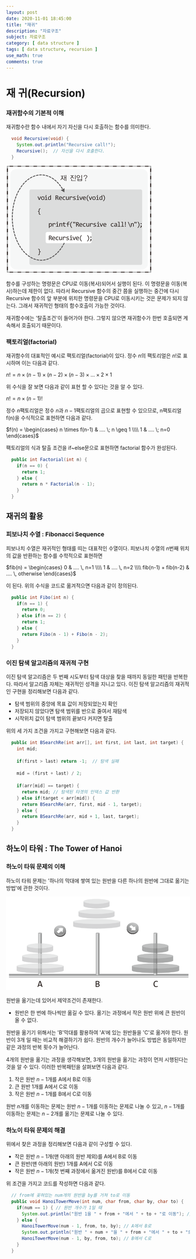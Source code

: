 ```yaml
---
layout: post
date: 2020-11-01 18:45:00
title: "재귀"
description: "자료구조"
subject: 자료구조
category: [ data structure ]
tags: [ data structure, recursion ]
use_math: true
comments: true
---
```


# 재 귀(Recursion)

### 재귀함수의 기본적 이해

재귀함수란 함수 내에서 자기 자신을 다시 호출하는 함수를 의미한다.

```java
  void Recursive(void) {
    System.out.println("Recursive call!");
    Recursive();  // 자신을 다시 호출한다.
  }
```

![재귀함수의 호출 이해](/assets/img/ds/recursion.png)

함수를 구성하는 명령문은 CPU로 이동(복사)되어서 실행이 된다. 이 명령문을 이동(복사)하는데 제한이 없다. 따라서 Recursive 함수의 중간 쯤을 실행하는 중간에 다시 Recursive 함수의 앞 부분에 위치한 명령문을 CPU로 이동시키는 것은 문제가 되지 않는다. 그래서 재귀적인 형태의 함수호출이 가능한 것이다.

재귀함수에는 '탈출조건'이 들어가야 한다. 그렇지 않으면 재귀함수가 한번 호출되면 계속해서 호출되기 때문이다.

### 팩토리얼(factorial)

재귀함수의 대표적인 예시로 팩토리얼(factorial)이 있다. 정수 $n$의 팩토리얼은 $n!$로 표시하며 이는 다음과 같다.

$n! = n \times (n-1) \times (n-2) \times (n-3) \times ... \times 2 \times 1$

위 수식을 잘 보면 다음과 같이 표현 할 수 있다는 것을 알 수 있다.

$n! = n \times (n-1)!$

정수 $n$팩토리얼은 정수 $n$과 $n-1$팩토리얼의 곱으로 표현할 수 있으므로, n팩토리얼 f(n)을 수식적으로 표현하면 다음과 같다.

$f(n) = \begin{cases} n \times f(n-1) & .... \; n \geq 1 \\\\ 1 & .... \; n=0 \end{cases}$

팩토리얼의 식과 탈출 조건을 if~else문으로 표현하면 factorial 함수가 완성된다.

```java
  public int Factorial(int n) {
    if(n == 0) {
      return 1;
    } else {
      return n * Factorial(n - 1);
    }
  }
```

## 재귀의 활용

### 피보나치 수열 : Fibonacci Sequence

피보나치 수열은 재귀적인 형태를 띠는 대표적인 수열이다. 피보나치 수열의 $n$번째 위치의 값을 반환하는 함수를 수학적으로 표현하면

$fib(n) = \begin{cases} 0 & .... \, n=1 \\\\ 1 & .... \, n=2 \\\\ fib(n-1) + fib(n-2) & .... \, otherwise \end{cases}$

이 된다. 위의 수식을 코드로 옮겨적으면 다음과 같이 정의된다.

```java
  public int Fibo(int n) {
    if(n == 1) {
      return 0;
    } else if(n == 2) {
      return 1;
    } else {
      return Fibo(n - 1) + Fibo(n - 2);
    }
  }
```

### 이진 탐색 알고리즘의 재귀적 구현

이진 탐색 알고리즘은 두 번째 시도부터 탐색 대상을 찾을 때까지 동일한 패턴을 반복한다. 따라서 알고리즘 자체는 재귀적인 성격을 지니고 있다. 이진 탐색 알고리즘의 재귀적인 구현을 정리해보면 다음과 같다.

+ 탐색 범위의 중앙에 목표 값이 저장되었는지 확인
+ 저장되지 않았다면 탐색 범위를 반으로 줄여서 재탐색
+ 시작위치 값이 탐색 범위의 끝보다 커지면 탈출

위의 세 가지 조건을 가지고 구현해보면 다음과 같다.

```java
  public int BSearchRe(int arr[], int first, int last, int target) {
    int mid;

    if(first > last) return -1;  // 탐색 실패

    mid = (first + last) / 2;

    if(arr[mid] == target) {
      return mid; // 탐색된 타겟의 인덱스 값 반환
    } else if(target < arr[mid]) {
      return BSearchRe(arr, first, mid - 1, target);
    } else {
      return BSearchRe(arr, mid + 1, last, target);
    }
  }
```

## 하노이 타워 : The Tower of Hanoi

### 하노이 타워 문제의 이해

하노이 타워 문제는 '하나의 막대에 쌓여 있는 원반을 다른 하나의 원반에 그대로 옮기는 방법'에 관한 것이다.

![하노이 타워](/assets/img/ds/hanoitower.png)

원반을 옮기는데 있어서 제약조건이 존재한다.

+ 원반은 한 번에 하나씩만 옮길 수 있다. 옮기는 과정에서 작은 원반 위에 큰 원반이 올 수 없다.

원반을 옮기기 위해서는 'B'막대를 활용하여 'A'에 있는 원반들을 'C'로 옮겨야 한다. 원반이 3개 일 때는 비교적 해결하기가 쉽다. 원반의 개수가 늘어나도 방법은 동일하지만 같은 과정의 반복 횟수가 늘어난다.

4개의 원반을 옮기는 과정을 생각해보면, 3개의 원반을 옮기는 과정이 먼저 시행된다는 것을 알 수 있다. 이러한 반복패턴을 살펴보면 다음과 같다.

1. 작은 원반 $n-1$개를 A에서 B로 이동
2. 큰 원반 1개를 A에서 C로 이동
3. 작은 원반 $n-1$개를 B에서 C로 이동

원반 $n$개를 이동하는 문제는 원반 $n-1$개를 이동하는 문제로 나눌 수 있고, $n-1$개를 이동하는 문제는 $n-2$개를 옮기는 문제로 나눌 수 있다.

### 하노이 타워 문제의 해결

위에서 찾은 과정을 정리해보면 다음과 같이 구성할 수 있다.

+ 작은 원반 $n-1$개(맨 아래의 원반 제외)를 A에서 B로 이동
+ 큰 원반(맨 아래의 원반) 1개를 A에서 C로 이동
+ 작은 원반 $n-1$개(첫 번째 과정에서 옮겨진 원반)를 B에서 C로 이동

위 조건을 가지고 코드를 작성하면 다음과 같다.

```java
  // from에 꽂혀있는 num개의 원반을 by를 거쳐 to로 이동
  public void HanoiTowerMove(int num, char from, char by, char to) {
    if(num == 1) { // 원반 개수가 1일 때
      System.out.println("원반 1을 " + from + "에서 " + to + "로 이동"); // A에서 C로
    } else {
      HanoiTowerMove(num - 1, from, to, by); // A에서 B로
      System.out.println("원반 " + num + "을 " + from + "에서 " + to + "로 이동");
      HanoiTowerMove(num - 1, by, from, to); // B에서 C로
    }
  }
```
